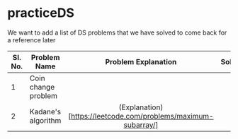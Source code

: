 # practiceDS

We want to add a list of DS problems that we have solved to come back for a reference later

Sl. No.| Problem Name                       | Problem Explanation | Solution | Test |
-------| -----------------------------------|:-------------------:|---------:|------|
1 | Coin change problem                |                     |[Code](DataStructure/src/main/java/com/sunandan/permutation/CoinChangeProblem.java)|[Test](DataStructure/src/test/java/com/sunandan/permutation/CoinChangeProblemTest.java)|
2 | Kadane's algorithm  | (Explanation)[https://leetcode.com/problems/maximum-subarray/]| [Code](DataStructure/src/main/java/com/sunandan/dynamicprogramming/kadaneAlgo.js)||
